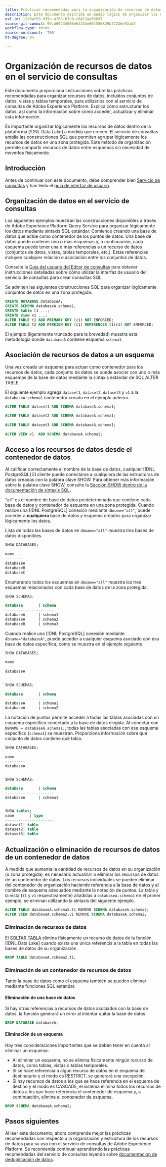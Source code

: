 ```yaml
---
title: Prácticas recomendadas para la organización de recursos de datos en el servicio de consultas
description: Este documento describe un medio lógico de organizar los datos para facilitar su uso con el servicio de consultas.
exl-id: 12d6af99-035a-4f80-b7c0-c6413aa50697
source-git-commit: 99cd69234006e6424be604556829b77236e92ad7
workflow-type: tm+mt
source-wordcount: '786'
ht-degree: 0%

---
```


# Organización de recursos de datos en el servicio de consultas

Este documento proporciona instrucciones sobre las prácticas recomendadas para organizar recursos de datos, incluidos conjuntos de datos, vistas y tablas temporales, para utilizarlos con el servicio de consultas de Adobe Experience Platform. Explica cómo estructurar los datos, así como la información sobre cómo acceder, actualizar y eliminar esta información.

Es importante organizar lógicamente los recursos de datos dentro de la plataforma [!DNL Data Lake] a medida que crecen. El servicio de consultas amplía las construcciones SQL que permiten agrupar lógicamente los recursos de datos en una zona protegida. Este método de organización permite compartir recursos de datos entre esquemas sin necesidad de moverlos físicamente.

## Introducción

Antes de continuar con este documento, debe comprender bien [Servicio de consultas](../home.md) y han leído el [guía de interfaz de usuario](../ui/user-guide.md).

## Organización de datos en el servicio de consultas

Los siguientes ejemplos muestran las construcciones disponibles a través de Adobe Experience Platform Query Service para organizar lógicamente los datos mediante sintaxis SQL estándar. Comience creando una base de datos que actúe como contenedor de los puntos de datos. Una base de datos puede contener uno o más esquemas y, a continuación, cada esquema puede tener una o más referencias a un recurso de datos (conjuntos de datos, vistas, tablas temporales, etc.). Estas referencias incluyen cualquier relación o asociación entre los conjuntos de datos.

Consulte la [Guía del usuario del Editor de consultas](../ui/user-guide.md) para obtener instrucciones detalladas sobre cómo utilizar la interfaz de usuario del servicio de consultas para crear consultas SQL.

Se admiten las siguientes construcciones SQL para organizar lógicamente conjuntos de datos en una zona protegida.

```SQL
CREATE DATABASE databaseA;
CREATE SCHEMA databaseA.schema1;
CREATE table t1 ...;
CREATE view v1 ...;
ALTER TABLE t1 ADD PRIMARY KEY (c1) NOT ENFORCED;
ALTER TABLE t2 ADD FOREIGN KEY (c1) REFERENCES t1(c1) NOT ENFORCED;
```

El ejemplo (ligeramente truncado para la brevedad) muestra esta metodología donde `databaseA` contiene esquema `schema1`.

## Asociación de recursos de datos a un esquema

Una vez creado un esquema para actuar como contenedor para los recursos de datos, cada conjunto de datos se puede asociar con uno o más esquemas de la base de datos mediante la sintaxis estándar de SQL ALTER TABLE.

El siguiente ejemplo agrega `dataset1`, `dataset2`, `dataset3` y `v1` a la `databaseA.schema1` contenedor creado en el ejemplo anterior.

```SQL
ALTER TABLE dataset1 ADD SCHEMA databaseA.schema1;
 
ALTER TABLE dataset2 ADD SCHEMA databaseA.schema1;
 
ALTER TABLE dataset3 ADD SCHEMA databaseA.schema1;
 
ALTER VIEW v1  ADD SCHEMA databaseA.schema1;
```

## Acceso a los recursos de datos desde el contenedor de datos

Al calificar correctamente el nombre de la base de datos, cualquier [!DNL PostgreSQL] El cliente puede conectarse a cualquiera de las estructuras de datos creadas con la palabra clave SHOW. Para obtener más información sobre la palabra clave SHOW, consulte la [Sección SHOW dentro de la documentación de sintaxis SQL](../sql/syntax.md#show).

&quot;all&quot; es el nombre de base de datos predeterminado que contiene cada base de datos y contenedor de esquema en una zona protegida. Cuando realice una [!DNL PostgreSQL] conexión mediante `dbname="all"`, puede acceder a **cualquiera** base de datos y esquema creados para organizar lógicamente los datos.

Lista de todas las bases de datos en `dbname="all"` muestra tres bases de datos disponibles.

```sql
SHOW DATABASES;
  
name     
---------
databaseA
databaseB
databaseC
```

Enumerando todos los esquemas en `dbname="all"` muestra los tres esquemas relacionados con cada base de datos de la zona protegida.

```SQL
SHOW SCHEMAS;
  
database       | schema
----------------------
databaseA      | schema1
databaseA      | schema2
databaseB      | schema3
```

Cuando realice una [!DNL PostgreSQL] conexión mediante `dbname="databaseA"`, puede acceder a cualquier esquema asociado con esa base de datos específica, como se muestra en el ejemplo siguiente.

```sql
SHOW DATABASES;
  
name     
---------
databaseA
 

SHOW SCHEMAS;
  
database       | schema
----------------------
databaseA      | schema1
databaseA      | schema2
```

La notación de puntos permite acceder a todas las tablas asociadas con un esquema específico conectado a la base de datos elegida. Al conectar con `DBNAME = databaseA.schema1;`, todas las tablas asociadas con ese esquema específico (`schema1`) se muestran. Proporciona información sobre qué conjunto de datos contiene qué tabla.

```sql
SHOW DATABASES;
  
name     
---------
databaseA


SHOW SCHEMAS;
  
database       | schema
----------------------
databaseA      | schema1


SHOW tables;
name       | type
----------------------
dataset1| table
dataset2| table
dataset3| table
```

## Actualización o eliminación de recursos de datos de un contenedor de datos

A medida que aumenta la cantidad de recursos de datos en su organización (o zona protegida), es necesario actualizar o eliminar los recursos de datos de un contenedor de datos. Los recursos individuales se pueden eliminar del contenedor de organización haciendo referencia a la base de datos y al nombre de esquema adecuados mediante la notación de puntos. La tabla y la vista (`t1` y `v1` respectivamente) añadidas a `databaseA.schema1` en el primer ejemplo, se eliminan utilizando la sintaxis del siguiente ejemplo.

```sql
ALTER TABLE databaseA.schema2.t1 REMOVE SCHEMA databaseA.schema2;
ALTER VIEW databaseA.schema2.v1 REMOVE SCHEMA databaseA.schema2;
```

### Eliminación de recursos de datos

El [SOLTAR TABLA](../sql/syntax.md#drop-table) elimina físicamente un recurso de datos de la función [!DNL Data Lake] cuando exista una única referencia a la tabla en todas las bases de datos de su organización.

```sql
DROP TABLE databaseA.schema2.t1;
```

### Eliminación de un contenedor de recursos de datos

Tanto la base de datos como el esquema también se pueden eliminar mediante funciones SQL estándar.

#### Eliminación de una base de datos

Si hay otras referencias a recursos de datos asociados con la base de datos, la función generará un error al intentar quitar la base de datos.

```sql
DROP DATABASE databaseA;
```

#### Eliminación de un esquema

Hay tres consideraciones importantes que se deben tener en cuenta al eliminar un esquema:

- Al eliminar un esquema, no se elimina físicamente ningún recurso de datos, como tablas, vistas o tablas temporales.
- Si se hace referencia a algún recurso de datos en el esquema de destinatario y el modo es RESTRICT, se generará una excepción.
- Si hay recursos de datos a los que se hace referencia en el esquema de destino y el modo es CASCADE, el sistema elimina todos los recursos de datos a los que hace referencia el contenedor de esquema y, a continuación, elimina el contenedor de esquema.

```sql
DROP SCHEMA databaseA.schema2;
```

## Pasos siguientes

Al leer este documento, ahora comprende mejor las prácticas recomendadas con respecto a la organización y estructura de los recursos de datos para su uso con el servicio de consultas de Adobe Experience Platform. Se recomienda continuar aprendiendo las prácticas recomendadas del servicio de consultas leyendo sobre [documentación de deduplicación de datos](../key-concepts/deduplication.md).
